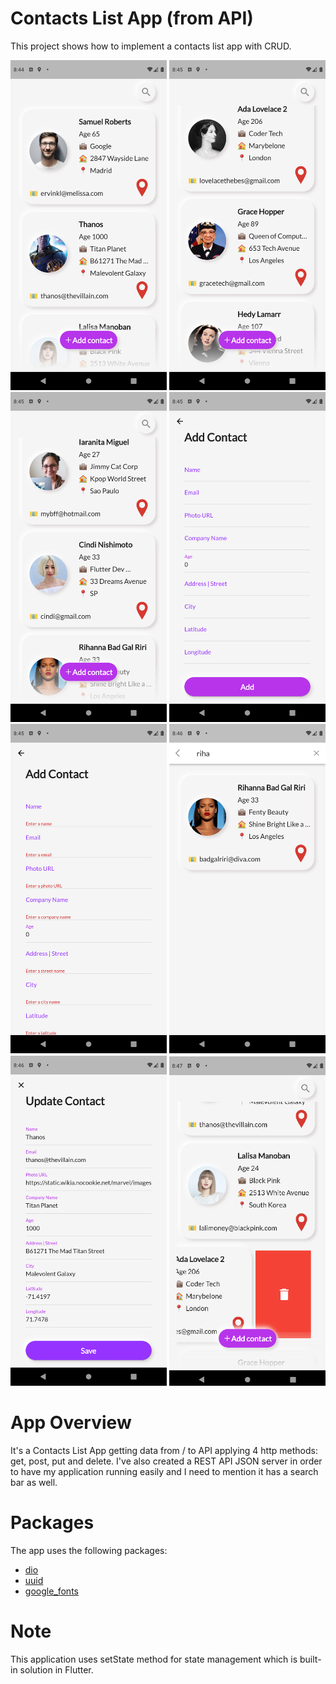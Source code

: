 
# Contacts List App (from API)
This project shows how to implement a contacts list app with CRUD.

<p float="left">
  <img src="web/icons/cont_1.png" width="250" />
   <img src="web/icons/cont_2.png" width="250" />
  <img src="web/icons/cont_3.png" width="250" />
  <img src="web/icons/cont_4.png" width="250" />
  <img src="web/icons/cont_5.png" width="250" />
  <img src="web/icons/cont_6.png" width="250" />
  <img src="web/icons/cont_7.png" width="250" />
  <img src="web/icons/cont_8.png" width="250" />

# App Overview
  
It's a Contacts List App getting data from / to API 
applying 4 http methods: get, post, put and delete.
I've also created a REST API JSON server in order to have my application running easily and I need
to mention it has a search bar as well.

# Packages

The app uses the following packages:
 
 - [dio](https://pub.dev/packages/dio)
 - [uuid](https://pub.dev/packages/uuid)
 - [google_fonts](https://pub.dev/packages/google_fonts)

  # Note
  
  This application uses setState method for state management which is built-in solution in Flutter.
